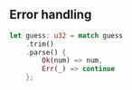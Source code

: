 ## Error handling

```rust
let guess: u32 = match guess
    .trim()
    .parse() {
        Ok(num) => num,
        Err(_) => continue
    };
```
